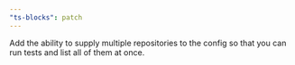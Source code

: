 ```yaml
---
"ts-blocks": patch
---
```


Add the ability to supply multiple repositories to the config so that you can run tests and list all of them at once.
